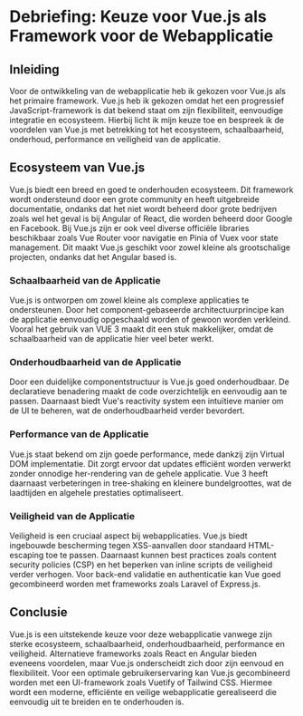 # Debriefing: Keuze voor Vue.js als Framework voor de Webapplicatie

## Inleiding

Voor de ontwikkeling van de webapplicatie heb ik gekozen voor Vue.js als het primaire framework. Vue.js heb ik gekozen omdat het een progressief JavaScript-framework is dat bekend staat om zijn flexibiliteit, eenvoudige integratie en ecosysteem. Hierbij licht ik mijn keuze toe en bespreek ik de voordelen van Vue.js met betrekking tot het ecosysteem, schaalbaarheid, onderhoud, performance en veiligheid van de applicatie.

## Ecosysteem van Vue.js

Vue.js biedt een breed en goed te onderhouden ecosysteem. Dit framework wordt ondersteund door een grote community en heeft uitgebreide documentatie, ondanks dat het niet wordt beheerd door grote bedrijven zoals wel het geval is bij Angular of React, die worden beheerd door Google en Facebook. 
Bij Vue.js zijn er ook veel diverse officiële libraries beschikbaar zoals Vue Router voor navigatie en Pinia of Vuex voor state management. Dit maakt Vue.js geschikt voor zowel kleine als grootschalige projecten, ondanks dat het Angular based is. 

### Schaalbaarheid van de Applicatie

Vue.js is ontworpen om zowel kleine als complexe applicaties te ondersteunen. Door het component-gebaseerde architectuurprincipe kan de applicatie eenvoudig opgeschaald worden of gewoon worden verkleind. Vooral het gebruik van VUE 3 maakt dit een stuk makkelijker, omdat de schaalbaarheid van de applicatie hier veel beter werkt. 

### Onderhoudbaarheid van de Applicatie

Door een duidelijke componentstructuur is Vue.js goed onderhoudbaar. De declaratieve benadering maakt de code overzichtelijk en eenvoudig aan te passen. Daarnaast biedt Vue's reactivity system een intuïtieve manier om de UI te beheren, wat de onderhoudbaarheid verder bevordert.

### Performance van de Applicatie

Vue.js staat bekend om zijn goede performance, mede dankzij zijn Virtual DOM implementatie. Dit zorgt ervoor dat updates efficiënt worden verwerkt zonder onnodige her-rendering van de gehele applicatie. Vue 3 heeft daarnaast verbeteringen in tree-shaking en kleinere bundelgroottes, wat de laadtijden en algehele prestaties optimaliseert.

### Veiligheid van de Applicatie

Veiligheid is een cruciaal aspect bij webapplicaties. Vue.js biedt ingebouwde bescherming tegen XSS-aanvallen door standaard HTML-escaping toe te passen. Daarnaast kunnen best practices zoals content security policies (CSP) en het beperken van inline scripts de veiligheid verder verhogen. Voor back-end validatie en authenticatie kan Vue goed gecombineerd worden met frameworks zoals Laravel of Express.js.

## Conclusie

Vue.js is een uitstekende keuze voor deze webapplicatie vanwege zijn sterke ecosysteem, schaalbaarheid, onderhoudbaarheid, performance en veiligheid. Alternatieve frameworks zoals React en Angular bieden eveneens voordelen, maar Vue.js onderscheidt zich door zijn eenvoud en flexibiliteit. Voor een optimale gebruikerservaring kan Vue.js gecombineerd worden met een UI-framework zoals Vuetify of Tailwind CSS. Hiermee wordt een moderne, efficiënte en veilige webapplicatie gerealiseerd die eenvoudig uit te breiden en te onderhouden is.
<!--stackedit_data:
eyJoaXN0b3J5IjpbLTE4Nzk5MzE4NDAsODM2MTU5MjQzXX0=
-->
